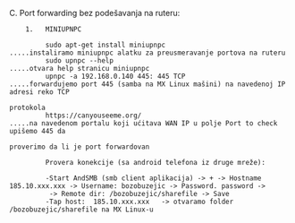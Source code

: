 C. Port forwarding bez podešavanja na ruteru:
     
        1.   MINIUPNPC
        
             sudo apt-get install miniupnpc                                    .....instaliramo miniupnpc alatku za preusmeravanje portova na ruteru 
             sudo upnpc --help                                                 .....otvara help stranicu miniupnpc
             upnpc -a 192.168.0.140 445: 445 TCP                               .....forwardujemo port 445 (samba na MX Linux mašini) na navedenoj IP adresi reko TCP 
                                                                                    protokola             
             https://canyouseeme.org/                                          .....na navedenom portalu koji ućitava WAN IP u polje Port to check upišemo 445 da 
                                                                                    proverimo da li je port forwardovan
             
             Provera konekcije (sa android telefona iz druge mreže):
             
             -Start AndSMB (smb client aplikacija) -> + -> Hostname 185.10.xxx.xxx -> Username: bozobuzejic -> Password. password ->
              -> Remote dir: /bozobuzejic/sharefile -> Save
             -Tap host:  185.10.xxx.xxx   -> otvaramo folder /bozobuzejic/sharefile na MX Linux-u
             